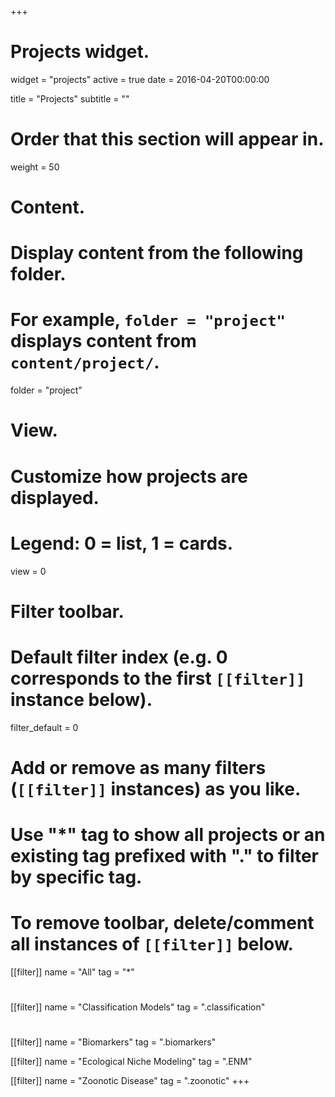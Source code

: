 +++
# Projects widget.
widget = "projects"
active = true
date = 2016-04-20T00:00:00

title = "Projects"
subtitle = ""

# Order that this section will appear in.
weight = 50

# Content.
# Display content from the following folder.
# For example, `folder = "project"` displays content from `content/project/`.
folder = "project"

# View.
# Customize how projects are displayed.
# Legend: 0 = list, 1 = cards.
view = 0

# Filter toolbar.

# Default filter index (e.g. 0 corresponds to the first `[[filter]]` instance below).
filter_default = 0

# Add or remove as many filters (`[[filter]]` instances) as you like.
# Use "*" tag to show all projects or an existing tag prefixed with "." to filter by specific tag.
# To remove toolbar, delete/comment all instances of `[[filter]]` below.
 [[filter]]
   name = "All"
   tag = "*"
#  
 [[filter]]
   name = "Classification Models"
   tag = ".classification"
#
 [[filter]]
   name = "Biomarkers"
   tag = ".biomarkers"
   
 [[filter]]
   name = "Ecological Niche Modeling"
   tag = ".ENM"

 [[filter]]
   name = "Zoonotic Disease"
   tag = ".zoonotic"
+++

